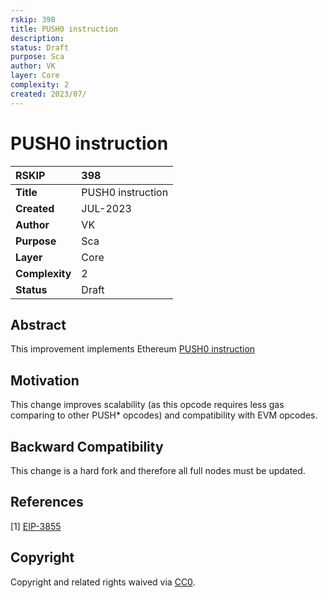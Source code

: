 ```yaml
---
rskip: 398
title: PUSH0 instruction
description: 
status: Draft
purpose: Sca
author: VK
layer: Core
complexity: 2
created: 2023/07/
---
```

# PUSH0 instruction


|RSKIP          | 398 |
| :------------ |:-------------|
|**Title**      |PUSH0 instruction|
|**Created**    |JUL-2023 |
|**Author**     |VK |
|**Purpose**    |Sca |
|**Layer**      |Core |
|**Complexity** |2 |
|**Status**     |Draft |


## Abstract

This improvement implements Ethereum [PUSH0 instruction](https://eips.ethereum.org/EIPS/eip-3855)

## Motivation

This change improves scalability (as this opcode requires less gas comparing to other PUSH* opcodes) and compatibility with EVM opcodes.

## Backward Compatibility

This change is a hard fork and therefore all full nodes must be updated.

## References

[1] [EIP-3855](https://eips.ethereum.org/EIPS/eip-3855)

## Copyright

Copyright and related rights waived via [CC0](https://creativecommons.org/publicdomain/zero/1.0/).
